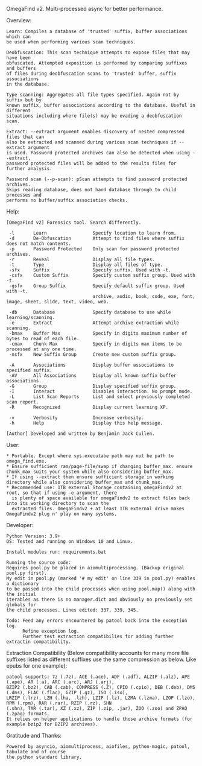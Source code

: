 OmegaFind v2. Multi-processed async for better performance.


Overview:

    Learn: Compiles a database of 'trusted' suffix, buffer associations which can
    be used when performing various scan techniques.

    Deobfuscation: This scan technique attempts to expose files that may have been
    obfuscated. Attempted exposition is performed by comparing suffixes and buffers
    of files during deobfuscation scans to 'trusted' buffer, suffix associations
    in the database.

    Type scanning: Aggregates all file types specified. Again not by suffix but by
    known suffix, buffer associations according to the database. Useful in different
    situations including where file(s) may be evading a deobfuscation scan.

    Extract: --extract argument enables discovery of nested compressed files that can
    also be extracted and scanned during various scan techniques if --extract argument
    is used. Password protected archives can also be detected when using --extract,
    password protected files will be added to the results files for further analysis.

    Password scan (--p-scan): pScan attempts to find password protected archives.
    Skips reading database, does not hand database through to child processes and
    performs no buffer/suffix association checks.
 

Help:

    [OmegaFind v2] Forensics tool. Search differently.
    
     -l       Learn                 Specify location to learn from.
     -d       De-Obfuscation        Attempt to find files where suffix does not match contents.
     -p       Password Protected    Only scan for password protected archives.
     -r       Reveal                Display all file types.
     -t       Type                  Display all files of type.
     -sfx     Suffix                Specify suffix. Used with -t.
     -csfx    Custom Suffix         Specify custom suffix group. Used with -t.
     -gsfx    Group Suffix          Specify default suffix group. Used with -t.
                                    archive, audio, book, code, exe, font, image, sheet, slide, text, video, web.
    
     -db      Database              Specify database to use while learning/scanning.
     -e       Extract               Attempt archive extraction while scanning.
     -bmax    Buffer Max            Specify in digits maximum number of bytes to read of each file.
     -cmax    Chunk Max             Specify in digits max items to be processed at any one time.
     -nsfx    New Suffix Group      Create new custom suffix group.
    
     -A       Associations          Display buffer associations to specified suffix.
     -AV      All Associations      Display all known suffix buffer associations.
     -G       Group                 Display specified suffix group.
     -I       Interact              Disables interaction. No prompt mode.
     -L       List Scan Reports     List and select previously completed scan report.
     -R       Recognized            Display current learning XP.
    
     -v       Verbosity             Increase verbosity.
     -h       Help                  Display this help message.
    
    [Author] Developed and written by Benjamin Jack Cullen.


User:

    * Portable. Except where sys.executabe path may not be path to omega_find.exe.
    * Ensure sufficient ram/page-file/swap if changing buffer_max. ensure chunk_max suits your system while also considering buffer_max.
    * If using --extract then ensure sufficient storage in working directory while also considering buffer_max and chunk_max.
    * Recommended use: 1TB external Storage containing omegaFindv2 at root, so that if using -e argument, there
      is plenty of space available for omegaFindv2 to extract files back into its working directory to scan the
      extracted files. OmegaFindv2 + at least 1TB external drive makes OmegaFindv2 plug n' play on many systems.


Developer:

    Python Version: 3.9+
    OS: Tested and running on Windows 10 and Linux.

    Install modules run: requirements.bat
    
    Running the source code:
    Requires pool.py be placed in aiomultiprocessing. (Backup original pool.py first).
    My edit in pool.py (marked '# my edit' on line 339 in pool.py) enables a dictionary
    to be passed into the child processes when using pool.map() along with the initial
    iterables as there is no manager.dict and obviously no previously set globals for
    the child processes. Lines edited: 337, 339, 345.

    Todo: Feed any errors encountered by patool back into the exception log.
          Refine exception log.
          Further test extraction compatibilies for adding further extractin compatibility.


Extraction Compatibility (Below compatibility accounts for many more file suffixes listed as different suffixes use
    the same compression as below. Like epubs for one example):
    
    patool supports: 7z (.7z), ACE (.ace), ADF (.adf), ALZIP (.alz), APE (.ape), AR (.a), ARC (.arc), ARJ (.arj),
    BZIP2 (.bz2), CAB (.cab), COMPRESS (.Z), CPIO (.cpio), DEB (.deb), DMS (.dms), FLAC (.flac), GZIP (.gz), ISO (.iso),
    LRZIP (.lrz), LZH (.lha, .lzh), LZIP (.lz), LZMA (.lzma), LZOP (.lzo), RPM (.rpm), RAR (.rar), RZIP (.rz), SHN
    (.shn), TAR (.tar), XZ (.xz), ZIP (.zip, .jar), ZOO (.zoo) and ZPAQ (.zpaq) formats.
    It relies on helper applications to handle those archive formats (for example bzip2 for BZIP2 archives).


Gratitude and Thanks:

    Powered by asyncio, aiomultiprocess, aiofiles, python-magic, patool, tabulate and of course
    the python standard library.